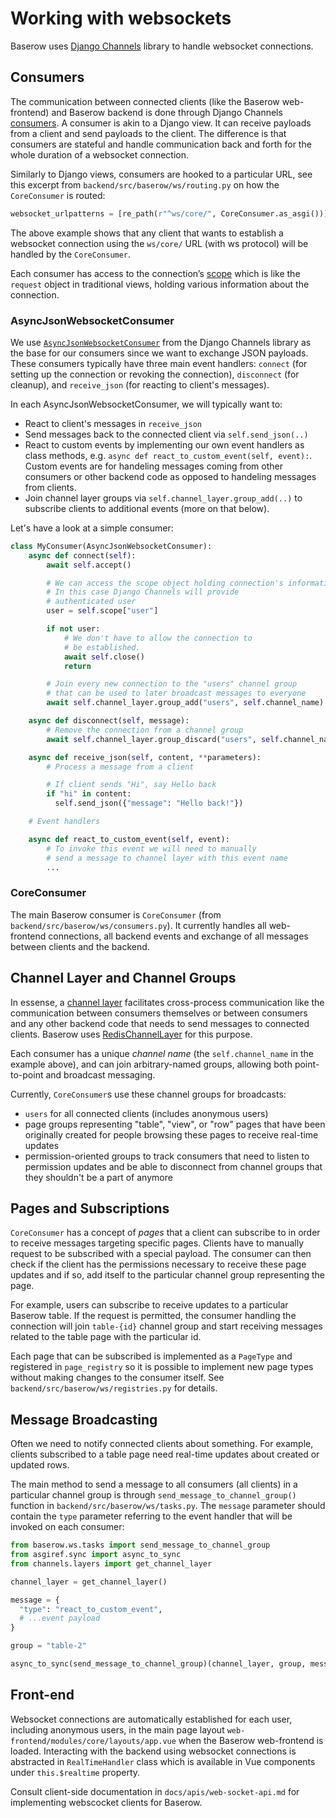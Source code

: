# Working with websockets

Baserow uses [Django Channels](https://channels.readthedocs.io/en/latest/) library to handle websocket connections.

## Consumers

The communication between connected clients (like the Baserow web-frontend) and Baserow backend is done through Django Channels [consumers](https://channels.readthedocs.io/en/latest/topics/consumers.html). A consumer is akin to a Django view. It can receive payloads from a client and send payloads to the client. The difference is that consumers are stateful and handle communication back and forth for the whole duration of a websocket connection.

Similarly to Django views, consumers are hooked to a particular URL, see this excerpt from `backend/src/baserow/ws/routing.py` on how the `CoreConsumer` is routed:

```python
websocket_urlpatterns = [re_path(r"^ws/core/", CoreConsumer.as_asgi())]
```

The above example shows that any client that wants to establish a websocket connection using the `ws/core/` URL (with ws protocol) will be handled by the `CoreConsumer`.

Each consumer has access to the connection’s [scope](https://channels.readthedocs.io/en/latest/topics/consumers.html#scope) which is like the `request` object in traditional views, holding various information about the connection.

### AsyncJsonWebsocketConsumer

We use [`AsyncJsonWebsocketConsumer`](https://channels.readthedocs.io/en/latest/topics/consumers.html#asyncjsonwebsocketconsumer) from the Django Channels library as the base for our consumers since we want to exchange JSON payloads. These consumers typically have three main event handlers: `connect` (for setting up the connection or revoking the connection), `disconnect` (for cleanup), and `receive_json` (for reacting to client's messages).

In each AsyncJsonWebsocketConsumer, we will typically want to:

- React to client's messages in `receive_json`
- Send messages back to the connected client via `self.send_json(..)`
- React to custom events by implementing our own event handlers as class methods, e.g. `async def react_to_custom_event(self, event):`. Custom events are for handeling messages coming from other consumers or other backend code as opposed to handeling messages from clients.
- Join channel layer groups via `self.channel_layer.group_add(..)` to subscribe clients to additional events (more on that below).

Let's have a look at a simple consumer:

```python
class MyConsumer(AsyncJsonWebsocketConsumer):
    async def connect(self):
        await self.accept()

        # We can access the scope object holding connection's information
        # In this case Django Channels will provide
        # authenticated user
        user = self.scope["user"]

        if not user:
            # We don't have to allow the connection to
            # be established.
            await self.close()
            return

        # Join every new connection to the "users" channel group
        # that can be used to later broadcast messages to everyone
        await self.channel_layer.group_add("users", self.channel_name)

    async def disconnect(self, message):
        # Remove the connection from a channel group
        await self.channel_layer.group_discard("users", self.channel_name)

    async def receive_json(self, content, **parameters):
        # Process a message from a client

        # If client sends "Hi", say Hello back
        if "hi" in content:
          self.send_json({"message": "Hello back!"})

    # Event handlers

    async def react_to_custom_event(self, event):
        # To invoke this event we will need to manually
        # send a message to channel layer with this event name
        ...
```

### CoreConsumer

The main Baserow consumer is `CoreConsumer` (from `backend/src/baserow/ws/consumers.py`). It currently handles all web-frontend connections, all backend events and exchange of all messages between clients and the backend.

## Channel Layer and Channel Groups

In essense, a [channel layer](https://channels.readthedocs.io/en/latest/topics/channel_layers.html) facilitates cross-process communication like the communication between consumers themselves or between consumers and any other backend code that needs to send messages to connected clients. Baserow uses [RedisChannelLayer](https://github.com/django/channels_redis/) for this purpose.

Each consumer has a unique *channel name* (the `self.channel_name` in the example above), and can join arbitrary-named groups, allowing both point-to-point and broadcast messaging.

Currently, `CoreConsumer`s use these channel groups for broadcasts:

- `users` for all connected clients (includes anonymous users)
- page groups representing "table", "view", or "row" pages that have been originally created for people browsing these pages to receive real-time updates
- permission-oriented groups to track consumers that need to listen to permission updates and be able to disconnect from channel groups that they shouldn't be a part of anymore

## Pages and Subscriptions

`CoreConsumer` has a concept of *pages* that a client can subscribe to in order to receive messages targeting specific pages. Clients have to manually request to be subscribed with a special payload. The consumer can then check if the client has the permissions necessary to receive these page updates and if so, add itself to the particular channel group representing the page.

For example, users can subscribe to receive updates to a particular Baserow table. If the request is permitted, the consumer handling the connection will join `table-{id}` channel group and start receiving messages related to the table page with the particular id.

Each page that can be subscribed is implemented as a `PageType` and registered in `page_registry` so it is possible to implement new page types without making changes to the consumer itself. See `backend/src/baserow/ws/registries.py` for details.

## Message Broadcasting

Often we need to notify connected clients about something. For example, clients subscribed to a table page need real-time updates about created or updated rows.

The main method to send a message to all consumers (all clients) in a particular channel group is through `send_message_to_channel_group()` function in `backend/src/baserow/ws/tasks.py`. The `message` parameter should contain the `type` parameter referring to the event handler that will be invoked on each consumer:

```python
from baserow.ws.tasks import send_message_to_channel_group
from asgiref.sync import async_to_sync
from channels.layers import get_channel_layer

channel_layer = get_channel_layer()

message = {
  "type": "react_to_custom_event",
  # ...event payload
}

group = "table-2"

async_to_sync(send_message_to_channel_group)(channel_layer, group, message)
```

## Front-end

Websocket connections are automatically established for each user, including anonymous users, in the main page layout `web-frontend/modules/core/layouts/app.vue` when the Baserow web-frontend is loaded. Interacting with the backend using websocket connections is abstracted in `RealTimeHandler` class which is available in Vue components under `this.$realtime` property.

Consult client-side documentation in `docs/apis/web-socket-api.md` for implementing webscocket clients for Baserow.
